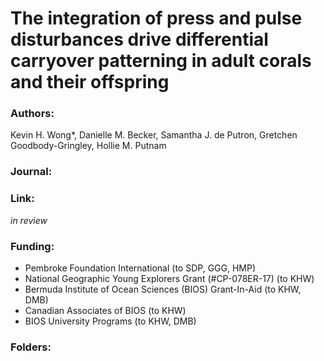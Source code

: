 # The integration of press and pulse disturbances drive differential carryover patterning in adult corals and their offspring


### Authors:
Kevin H. Wong*, Danielle M. Becker, Samantha J. de Putron, Gretchen Goodbody-Gringley, Hollie M. Putnam

### Journal:

### Link:
*in review*

### Funding:
* Pembroke Foundation International (to SDP, GGG, HMP)
* National Geographic Young Explorers Grant (#CP-078ER-17) (to KHW)
* Bermuda Institute of Ocean Sciences (BIOS) Grant-In-Aid (to KHW, DMB)
* Canadian Associates of BIOS (to KHW)
* BIOS University Programs (to KHW, DMB)

### Folders:
